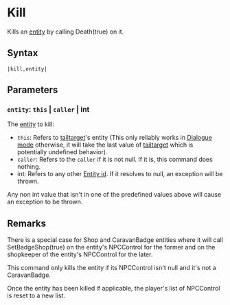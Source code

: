 # Kill

Kills an [entity](../../../Data%20format/Entity.md) by calling Death(true) on it.

## Syntax

````
|kill,entity|
````

## Parameters

### `entity`:  `this` | `caller` | int

The [entity](../../../Data%20format/Entity.md) to kill:

* `this`: Refers to [tailtarget](../../Notable%20local%20variable/tailtarget.md)'s entity (This only reliably works in [Dialogue mode](../../Dialogue%20mode.md) otherwise, it will take the last value of [tailtarget](../../Notable%20local%20variable/tailtarget.md) which is potentially undefined behavior).
* `caller`: Refers to the `caller` if it is not null. If it is, this command does nothing.
* int: Refers to any other [Entity id](../Entity%20id.md). If it resolves to null, an exception will be thrown.

Any non int value that isn't in one of the predefined values above will cause an exception to be thrown.

## Remarks

There is a special case for Shop and CaravanBadge entities where it will call SetBadgeShop(true) on the entity's NPCControl for the former and on the shopkeeper of the entity's NPCControl for the later.

This command only kills the entity if its NPCControl isn't null and it's not a CaravanBadge.

Once the entity has been killed if applicable, the player's list of NPCControl is reset to a new list.
